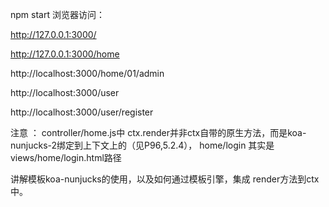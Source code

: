 npm start 
浏览器访问：

http://127.0.0.1:3000/

http://127.0.0.1:3000/home

http://localhost:3000/home/01/admin

http://localhost:3000/user

http://localhost:3000/user/register

注意 ：
controller/home.js中 
ctx.render并非ctx自带的原生方法，而是koa-nunjucks-2绑定到上下文上的（见P96,5.2.4），
 home/login 其实是views/home/login.html路径

 讲解模板koa-nunjucks的使用，以及如何通过模板引擎，集成 render方法到ctx中。